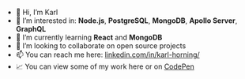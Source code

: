 - 👋 Hi, I’m Karl
- 👀 I’m interested in: **Node.js**, **PostgreSQL**, **MongoDB**, **Apollo Server**, **GraphQL**
- 🌱 I’m currently learning **React** and **MongoDB**
- 💞️ I’m looking to collaborate on open source projects
- 📫 You can reach me here: [linkedin.com/in/karl-horning/](https://www.linkedin.com/in/karl-horning/)
- 📈 You can view some of my work here or on [CodePen](https://codepen.io/karlhorning)

<!---
Karl-Horning/Karl-Horning is a ✨ special ✨ repository because its `README.md` (this file) appears on your GitHub profile.
You can click the Preview link to take a look at your changes.
--->
